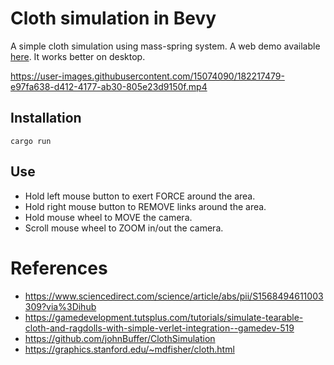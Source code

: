 
# Cloth simulation in Bevy

A simple cloth simulation using mass-spring system. A web demo available [here](https://jbargu.github.io/cloth-simulation-bevy-rust/). It works better on desktop.

https://user-images.githubusercontent.com/15074090/182217479-e97fa638-d412-4177-ab30-805e23d9150f.mp4


## Installation
```
cargo run
```

## Use 

- Hold left mouse button to exert FORCE around the area.
- Hold right mouse button to REMOVE links around the area.
- Hold mouse wheel to MOVE the camera.
- Scroll mouse wheel to ZOOM in/out the camera.

# References
 - https://www.sciencedirect.com/science/article/abs/pii/S1568494611003309?via%3Dihub
 - https://gamedevelopment.tutsplus.com/tutorials/simulate-tearable-cloth-and-ragdolls-with-simple-verlet-integration--gamedev-519
 - https://github.com/johnBuffer/ClothSimulation
 - https://graphics.stanford.edu/~mdfisher/cloth.html
